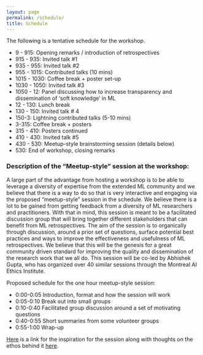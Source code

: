 ```yaml
---
layout: page
permalink: /schedule/
title: Schedule
---
```



The following is a tentative schedule for the workshop. 

* 9 - 915: Opening remarks / introduction of retrospectives
* 915 - 935: Invited talk #1
* 935 - 955: Invited talk #2
* 955 - 1015: Contributed talks (10 mins)
* 1015 - 1030: Coffee break + poster set-up
* 1030 - 1050: Invited talk #3
* 1050 - 12: Panel discussing how to increase transparency and dissemination of ‘soft knowledge’ in ML
* 12 - 130: Lunch break
* 130 - 150: Invited talk # 4
* 150-3: Lightning contributed talks (5-10 mins)
* 3-315: Coffee break + posters
* 315 - 410: Posters continued
* 410 - 430: Invited talk #5
* 430 - 530: Meetup-style brainstorming session (details below)
* 530: End of workshop, closing remarks


### Description of the “Meetup-style” session at the workshop:

A large part of the advantage from hosting a workshop is to be able to leverage a diversity of expertise from the extended ML community and we believe that there is a way to do so that is very interactive and engaging via the proposed “meetup-style” session in the schedule.  We believe there is a lot to be gained from getting feedback from a diversity of ML researchers and practitioners. With that in mind, this session is meant to be a facilitated discussion group that will bring together different stakeholders that can benefit from ML retrospectives. The aim of the session is to organically through discussion, around a prior set of questions, surface potential best practices and ways to improve the effectiveness and usefulness of ML retrospectives. We believe that this will be the genesis for a great community driven standard for improving the quality and dissemination of the research work that we all do. This session will be co-led by Abhishek Gupta, who has organized over 40 similar sessions through the Montreal AI Ethics Institute. 

Proposed schedule for the one hour meetup-style session:

* 0:00-0:05 Introduction, format and how the session will work 
* 0:05-0:10 Break out into small groups 
* 0:10-0:40 Facilitated group discussion around a set of motivating questions
* 0:40-0:55 Short summaries from some volunteer groups
* 0:55-1:00 Wrap-up 

[Here](https://montrealethics.ai/meetup/) is a link for the inspiration for the session along with thoughts on the ethos behind it [here](https://medium.com/montreal-ai-ethics-institute/ai-ethics-inclusivity-in-smart-cities-6b8faebf7ce3). 
